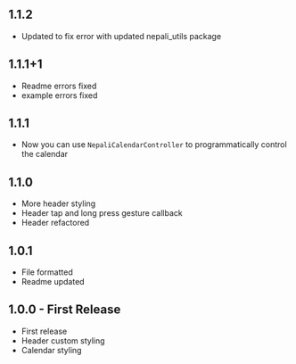 ## 1.1.2
* Updated to fix error with updated nepali_utils package

## 1.1.1+1
* Readme errors fixed
* example errors fixed

## 1.1.1
* Now you can use `NepaliCalendarController` to programmatically control the calendar

## 1.1.0
* More header styling
* Header tap and long press gesture callback
* Header refactored

## 1.0.1
* File formatted
* Readme updated

## 1.0.0 - First Release

* First release
* Header custom styling
* Calendar styling

